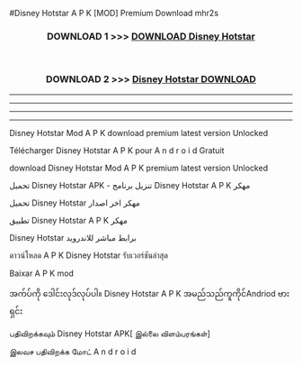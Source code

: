 #Disney Hotstar  A P K [MOD] Premium Download mhr2s



<div align="center">

<h3>DOWNLOAD 1 >>> <a href="https://teeasianyam.web.app?sq=Disney Hotstar ">DOWNLOAD Disney Hotstar  </a></h3><br>

<h3>DOWNLOAD 2 >>> <a href="https://teeasianyam.web.app?sq=Disney Hotstar  ">Disney Hotstar   DOWNLOAD </a></h3>

</div>


----------------------------------------------------------

----------------------------------------------------------

----------------------------------------------------------

----------------------------------------------------------


Disney Hotstar   Mod A P K download premium latest version Unlocked

Télécharger Disney Hotstar   A P K pour A n d r o i d Gratuit

download Disney Hotstar   Mod A P K premium latest version Unlocked

تحميل Disney Hotstar   APK - تنزيل برنامج Disney Hotstar   A P K مهكر

تحميل Disney Hotstar   مهكر اخر اصدار

تطبيق Disney Hotstar   A P K مهكر

Disney Hotstar   برابط مباشر للاندرويد

ดาวน์โหลด A P K Disney Hotstar   รับเวอร์ชันล่าสุด

Baixar A P K mod

အက်ပ်ကို ဒေါင်းလုဒ်လုပ်ပါ။ Disney Hotstar   A P K အမည်သည်ကူကိုင်Andriod ဗားရှင်း

பதிவிறக்கவும் Disney Hotstar   APK[ இல்லை விளம்பரங்கள்] 
 
இலவச பதிவிறக்க மோட் A n d r o i d



